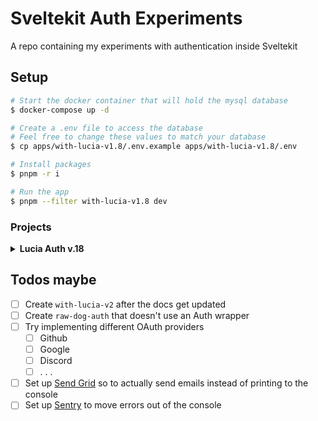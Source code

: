 # Sveltekit Auth Experiments

A repo containing my experiments with authentication inside Sveltekit

## Setup

```sh
# Start the docker container that will hold the mysql database
$ docker-compose up -d

# Create a .env file to access the database
# Feel free to change these values to match your database
$ cp apps/with-lucia-v1.8/.env.example apps/with-lucia-v1.8/.env

# Install packages
$ pnpm -r i

# Run the app
$ pnpm --filter with-lucia-v1.8 dev
```

### Projects

<details>
<summary> <strong>Lucia Auth v.18</strong> </summary>

<br>

Midway through building this app, Lucia had been updated from v1.8 to v2 which brought with it massive breaking changes and, more regrettably, the loss of all v1.8 documentation that I was using as reference. \*\*

Maybe later I will consider redoing everything using Lucia v2

## Sveltekit application using Lucia Auth

A basic application that uses [lucia-auth](https://lucia-auth.com/) to handle the basic auth operations

## Project structure

| Packages                                |                     |
| --------------------------------------- | ------------------- |
| [Lucia](https://lucia-auth.com/)        | Auth wrapper        |
| [Drizzle](https://orm.drizzle.team/)    | Typesafe ORM        |
| [Zod](https://zod.dev)                  | Typesafe validation |
| [SkeletonUI](skeleton.dev)              | UI Components       |
| [TailwindCSS](https://tailwindcss.com/) | Styling             |
| [Lucide](https://lucide.dev/icons/)     | Icons               |

### Routes

```
routes
 ├── /change-password/[token]
 ├── /profile
 │   ├── Change Name Modal
 │   ├── Change Email Modal
 │   └── Change Password Modal
 ├── /sign-in
 │   └── /forgot-password
 ├── /sign-up
 └── /verify-email
     └── /[token]
```

</details>

## Todos maybe

- [ ] Create `with-lucia-v2` after the docs get updated
- [ ] Create `raw-dog-auth` that doesn't use an Auth wrapper
- [ ] Try implementing different OAuth providers
  - [ ] Github
  - [ ] Google
  - [ ] Discord
  - [ ] . . .
- [ ] Set up [Send Grid](https://sendgrid.com/) so to actually send emails instead of printing to the console
- [ ] Set up [Sentry](https://sentry.io/welcome/) to move errors out of the console
